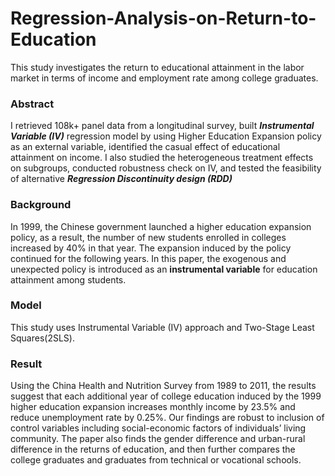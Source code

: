 # Regression-Analysis-on-Return-to-Education

This study investigates the return to educational attainment in the labor market in terms of income and employment rate among college graduates. 
### Abstract
I retrieved 108k+ panel data from a longitudinal survey, built ***Instrumental Variable (IV)*** regression model by using Higher Education Expansion policy as an external variable, identified the casual effect of educational attainment on income. I also studied the heterogeneous treatment effects on subgroups, conducted robustness check on IV, and tested the feasibility of alternative ***Regression Discontinuity design (RDD)***



### Background
In 1999, the Chinese government launched a higher education expansion policy, as a result, the number of new students enrolled in colleges increased by 40% in that year. The expansion induced by the policy continued for the following years. In this paper, the exogenous and unexpected policy is introduced as an **instrumental variable** for education attainment among students. 

### Model

This study uses Instrumental Variable (IV) approach and Two-Stage Least Squares(2SLS). 

### Result

Using the China Health and Nutrition Survey from 1989 to 2011, the results suggest that each additional year of college education induced by the 1999 higher education expansion increases monthly income by 23.5% and reduce unemployment rate by 0.25%. Our findings are robust to inclusion of control variables including social-economic factors of individuals’ living community. The paper also finds the gender difference and urban-rural difference in the returns of education, and then further compares the college graduates and graduates from technical or vocational schools.
